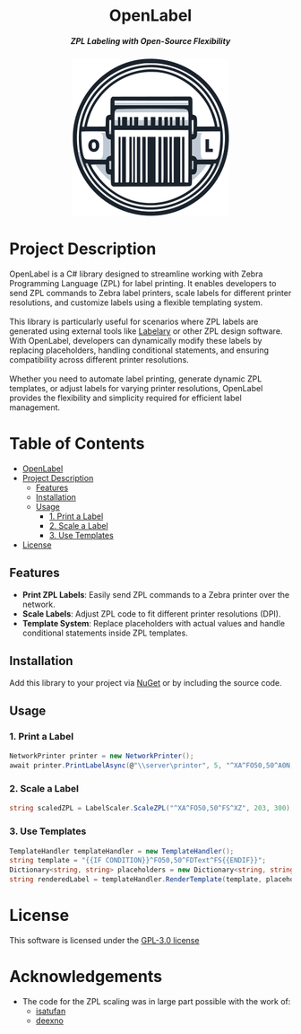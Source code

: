 <div align="center">

# OpenLabel
##### ZPL Labeling with Open-Source Flexibility

<img alt="OpenLabel logo" height="280" src="/assets/openlabel.png" />

</div>

# Project Description

OpenLabel is a C# library designed to streamline working with Zebra Programming Language (ZPL) for label printing. It enables developers to send ZPL commands to Zebra label printers, scale labels for different printer resolutions, and customize labels using a flexible templating system.</br></br>
This library is particularly useful for scenarios where ZPL labels are generated using external tools like [Labelary](https://labelary.com) or other ZPL design software. With OpenLabel, developers can dynamically modify these labels by replacing placeholders, handling conditional statements, and ensuring compatibility across different printer resolutions.</br></br>
Whether you need to automate label printing, generate dynamic ZPL templates, or adjust labels for varying printer resolutions, OpenLabel provides the flexibility and simplicity required for efficient label management.

# Table of Contents

- [OpenLabel](#openlabel)
- [Project Description](#project-description)
  - [Features](#features)
  - [Installation](#installation)
  - [Usage](#usage)
    - [1. Print a Label](#1-print-a-label)
    - [2. Scale a Label](#2-scale-a-label)
    - [3. Use Templates](#3-use-templates)
- [License](#license)

## Features
- **Print ZPL Labels**: Easily send ZPL commands to a Zebra printer over the network.
- **Scale Labels**: Adjust ZPL code to fit different printer resolutions (DPI).
- **Template System**: Replace placeholders with actual values and handle conditional statements inside ZPL templates.

## Installation

Add this library to your project via [NuGet](https://www.nuget.org/packages/OpenLabel/) or by including the source code.

## Usage

### 1. Print a Label
```csharp
NetworkPrinter printer = new NetworkPrinter();
await printer.PrintLabelAsync(@"\\server\printer", 5, "^XA^FO50,50^A0N,50,50^FDHello, World!^FS^XZ");
```

### 2. Scale a Label
```csharp
string scaledZPL = LabelScaler.ScaleZPL("^XA^FO50,50^FS^XZ", 203, 300);
```

### 3. Use Templates
```csharp
TemplateHandler templateHandler = new TemplateHandler();
string template = "{{IF CONDITION}}^FO50,50^FDText^FS{{ENDIF}}";
Dictionary<string, string> placeholders = new Dictionary<string, string> { { "CONDITION", "1" } };
string renderedLabel = templateHandler.RenderTemplate(template, placeholders);
```

# License

This software is licensed under the [GPL-3.0 license](LICENSE)

# Acknowledgements

- The code for the ZPL scaling was in large part possible with the work of:
  -  [isatufan](https://gist.github.com/isatufan/e22dc07ac7968fcb8e9a6046fa15f57a)
  -  [deexno](https://github.com/deexno/Zebra-ZPL-rescaler)